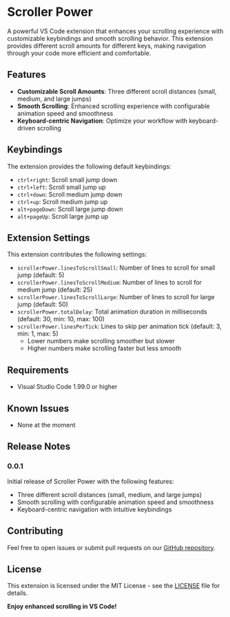 # Scroller Power

A powerful VS Code extension that enhances your scrolling experience with customizable keybindings and smooth scrolling behavior. This extension provides different scroll amounts for different keys, making navigation through your code more efficient and comfortable.

## Features

- **Customizable Scroll Amounts**: Three different scroll distances (small, medium, and large jumps)
- **Smooth Scrolling**: Enhanced scrolling experience with configurable animation speed and smoothness
- **Keyboard-centric Navigation**: Optimize your workflow with keyboard-driven scrolling

## Keybindings

The extension provides the following default keybindings:

- `ctrl+right`: Scroll small jump down
- `ctrl+left`: Scroll small jump up
- `ctrl+down`: Scroll medium jump down
- `ctrl+up`: Scroll medium jump up
- `alt+pageDown`: Scroll large jump down
- `alt+pageUp`: Scroll large jump up

## Extension Settings

This extension contributes the following settings:

* `scrollerPower.linesToScrollSmall`: Number of lines to scroll for small jump (default: 5)
* `scrollerPower.linesToScrollMedium`: Number of lines to scroll for medium jump (default: 25)
* `scrollerPower.linesToScrollLarge`: Number of lines to scroll for large jump (default: 50)
* `scrollerPower.totalDelay`: Total animation duration in milliseconds (default: 30, min: 10, max: 100)
* `scrollerPower.linesPerTick`: Lines to skip per animation tick (default: 3, min: 1, max: 5)
  - Lower numbers make scrolling smoother but slower
  - Higher numbers make scrolling faster but less smooth

## Requirements

- Visual Studio Code 1.99.0 or higher

## Known Issues

- None at the moment

## Release Notes

### 0.0.1

Initial release of Scroller Power with the following features:
- Three different scroll distances (small, medium, and large jumps)
- Smooth scrolling with configurable animation speed and smoothness
- Keyboard-centric navigation with intuitive keybindings

## Contributing

Feel free to open issues or submit pull requests on our [GitHub repository](https://github.com/yourusername/scroller-power).

## License

This extension is licensed under the MIT License - see the [LICENSE](LICENSE) file for details.

**Enjoy enhanced scrolling in VS Code!**

